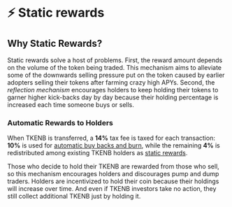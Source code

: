 # ⚡ Static rewards

## Why Static Rewards?

Static rewards solve a host of problems. First, the reward amount depends on the volume of the token being traded. This mechanism aims to alleviate some of the downwards selling pressure put on the token caused by earlier adopters selling their tokens after farming crazy high APYs. Second, the _reflection mechanism_ encourages holders to keep holding their tokens to garner higher kick-backs day by day because their holding percentage is increased each time someone buys or sells.

### **Automatic Rewards to Holders**

When TKENB is transferred, a **14%** tax fee is taxed for each transaction: **10%** is used for [automatic buy backs and burn](../features/automatic-burning.md), while the remaining **4%** is redistributed among existing TKENB holders as [static rewards](static-rewards.md). 

Those who decide to hold their TKENB are rewarded from those who sell, so this mechanism encourages holders and discourages pump and dump traders. Holders are incentivized to hold their coin because their holdings will increase over time. And even if TKENB investors take no action, they still collect additional TKENB just by holding it.

